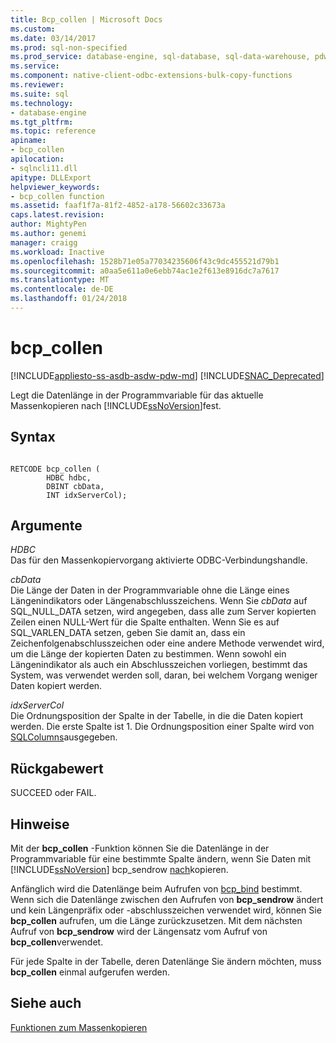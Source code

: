 ```yaml
---
title: Bcp_collen | Microsoft Docs
ms.custom: 
ms.date: 03/14/2017
ms.prod: sql-non-specified
ms.prod_service: database-engine, sql-database, sql-data-warehouse, pdw
ms.service: 
ms.component: native-client-odbc-extensions-bulk-copy-functions
ms.reviewer: 
ms.suite: sql
ms.technology:
- database-engine
ms.tgt_pltfrm: 
ms.topic: reference
apiname:
- bcp_collen
apilocation:
- sqlncli11.dll
apitype: DLLExport
helpviewer_keywords:
- bcp_collen function
ms.assetid: faaf1f7a-81f2-4852-a178-56602c33673a
caps.latest.revision: 
author: MightyPen
ms.author: genemi
manager: craigg
ms.workload: Inactive
ms.openlocfilehash: 1528b71e05a77034235606f43c9dc455521d79b1
ms.sourcegitcommit: a0aa5e611a0e6ebb74ac1e2f613e8916dc7a7617
ms.translationtype: MT
ms.contentlocale: de-DE
ms.lasthandoff: 01/24/2018
---
```

# <a name="bcpcollen"></a>bcp_collen
[!INCLUDE[appliesto-ss-asdb-asdw-pdw-md](../../includes/appliesto-ss-asdb-asdw-pdw-md.md)]
[!INCLUDE[SNAC_Deprecated](../../includes/snac-deprecated.md)]

  Legt die Datenlänge in der Programmvariable für das aktuelle Massenkopieren nach [!INCLUDE[ssNoVersion](../../includes/ssnoversion-md.md)]fest.  
  
## <a name="syntax"></a>Syntax  
  
```  
  
RETCODE bcp_collen (  
        HDBC hdbc,  
        DBINT cbData,  
        INT idxServerCol);  
```  
  
## <a name="arguments"></a>Argumente  
 *HDBC*  
 Das für den Massenkopiervorgang aktivierte ODBC-Verbindungshandle.  
  
 *cbData*  
 Die Länge der Daten in der Programmvariable ohne die Länge eines Längenindikators oder Längenabschlusszeichens. Wenn Sie *cbData* auf SQL_NULL_DATA setzen, wird angegeben, dass alle zum Server kopierten Zeilen einen NULL-Wert für die Spalte enthalten. Wenn Sie es auf SQL_VARLEN_DATA setzen, geben Sie damit an, dass ein Zeichenfolgenabschlusszeichen oder eine andere Methode verwendet wird, um die Länge der kopierten Daten zu bestimmen. Wenn sowohl ein Längenindikator als auch ein Abschlusszeichen vorliegen, bestimmt das System, was verwendet werden soll, daran, bei welchem Vorgang weniger Daten kopiert werden.  
  
 *idxServerCol*  
 Die Ordnungsposition der Spalte in der Tabelle, in die die Daten kopiert werden. Die erste Spalte ist 1. Die Ordnungsposition einer Spalte wird von [SQLColumns](../../relational-databases/native-client-odbc-api/sqlcolumns.md)ausgegeben.  
  
## <a name="returns"></a>Rückgabewert  
 SUCCEED oder FAIL.  
  
## <a name="remarks"></a>Hinweise  
 Mit der **bcp_collen** -Funktion können Sie die Datenlänge in der Programmvariable für eine bestimmte Spalte ändern, wenn Sie Daten mit [!INCLUDE[ssNoVersion](../../includes/ssnoversion-md.md)] bcp_sendrow [nach](../../relational-databases/native-client-odbc-extensions-bulk-copy-functions/bcp-sendrow.md)kopieren.  
  
 Anfänglich wird die Datenlänge beim Aufrufen von [bcp_bind](../../relational-databases/native-client-odbc-extensions-bulk-copy-functions/bcp-bind.md) bestimmt. Wenn sich die Datenlänge zwischen den Aufrufen von **bcp_sendrow** ändert und kein Längenpräfix oder -abschlusszeichen verwendet wird, können Sie **bcp_collen** aufrufen, um die Länge zurückzusetzen. Mit dem nächsten Aufruf von **bcp_sendrow** wird der Längensatz vom Aufruf von **bcp_collen**verwendet.  
  
 Für jede Spalte in der Tabelle, deren Datenlänge Sie ändern möchten, muss **bcp_collen** einmal aufgerufen werden.  
  
## <a name="see-also"></a>Siehe auch  
 [Funktionen zum Massenkopieren](../../relational-databases/native-client-odbc-extensions-bulk-copy-functions/sql-server-driver-extensions-bulk-copy-functions.md)  
  
  
